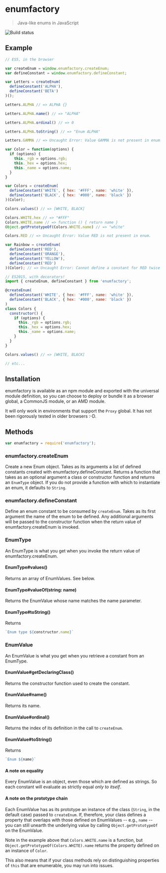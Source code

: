 # enumfactory
> Java-like enums in JavaScript

![Build status](https://travis-ci.org/dylanonelson/enumfactory.svg?branch=master)

## Example

```javascript
// ES5, in the browser

var createEnum = window.enumfactory.createEnum;
var defineConstant = window.enumfactory.defineConstant;

var Letters = createEnum(
  defineConstant('ALPHA'),
  defineConstant('BETA')
)();

Letters.ALPHA // => ALPHA {}

Letters.ALPHA.name() // => "ALPHA"

Letters.ALPHA.ordinal() // => 0

Letters.ALPHA.toString() // => "Enum ALPHA"

Letters.GAMMA // => Uncaught Error: Value GAMMA is not present in enum.

var Color = function(options) {
  if (options) {
    this._rgb = options.rgb;
    this._hex = options.hex;
    this._name = options.name;
  }
}

var Colors = createEnum(
  defineConstant('WHITE', { hex: '#FFF', name: 'white' }),
  defineConstant('BLACK', { hex: '#000', name: 'black' })
)(Color);

Colors.values() // => [WHITE, BLACK]

Colors.WHITE.hex // => "#FFF"
Colors.WHITE.name // => function () { return name }
Object.getPrototypeOf(Colors.WHITE.name) // => "white"

Colors.RED // => Uncaught Error: Value RED is not present in enum.

var Rainbow = createEnum(
  defineConstant('RED'),
  defineConstant('ORANGE'),
  defineConstant('YELLOW'),
  defineConstant('RED')
)(Color); // => Uncaught Error: Cannot define a constant for RED twice in the same enum
```

```js
// ES2015, with decorators!
import { createEnum, defineConstant } from 'enumfactory';

@createEnum(
  defineConstant('WHITE', { hex: '#FFF', name: 'white' }),
  defineConstant('BLACK', { hex: '#000', name: 'black' })
)
class Colors {
  constructor() {
    if (options) {
      this._rgb = options.rgb;
      this._hex = options.hex;
      this._name = options.name;
    }
  }
}

Colors.values() // => [WHITE, BLACK]

// etc...
```

## Installation

enumfactory is available as an npm module and exported with the universal module definition, so you can choose to deploy or bundle it as a browser global, a CommonJS module, or an AMD module.

It will only work in environments that support the `Proxy` global. It has not been rigorously tested in older browsers :-D.

## Methods

```javascript
var enumfactory = require('enumfactory');
```

### enumfactory.createEnum
Create a new Enum object. Takes as its arguments a list of defined constants created with enumfactory.defineConstant. Returns a function that takes as an optional argument a class or constructor function and returns an `EnumType` object. If you do not provide a function with which to instantiate an enum, it defaults to `String`.

### enumfactory.defineConstant
Define an enum constant to be consumed by `createEnum`. Takes as its first argument the name of the enum to be defined. Any additional arguments will be passed to the constructor function when the return value of enumfactory.createEnum is invoked.

### EnumType
An EnumType is what you get when you invoke the return value of enumfactory.createEnum.

#### EnumType#values()
Returns an array of EnumValues. See below.

#### EnumType#valueOf(string: name)
Returns the EnumValue whose name matches the name parameter.

#### EnumType#toString()
Returns
```javascript
`Enum type ${constructor.name}`
```

### EnumValue
An EnumValue is what you get when you retrieve a constant from an EnumType.

#### EnumValue#getDeclaringClass()
Returns the constructor function used to create the constant.

#### EnumValue#name()
Returns its name.

#### EnumValue#ordinal()
Returns the index of its definition in the call to `createEnum`.

#### EnumValue#toString()
Returns
```javascript
`Enum ${name}`
```

#### A note on equality
Every EnumValue is an object, even those which are defined as strings. So each constant will evaluate as strictly equal *only to itself*.

#### A note on the prototype chain
Each EnumValue has as its prototype an instance of the class (`String`, in the default case) passed to `createEnum`. If, therefore, your class defines a property that overlaps with those defined on EnumValues -- e.g., `name` -- you can still unearth the underlying value by calling `Object.getPrototypeOf` on the EnumValue.

Note in the example above that `Colors.WHITE.name` is a function, but `Object.getPrototypeOf(Colors.WHITE).name` returns the property defined on an instance of `Color`.

This also means that if your class methods rely on distinguishing properties of `this` that are enumerable, you may run into issues.

